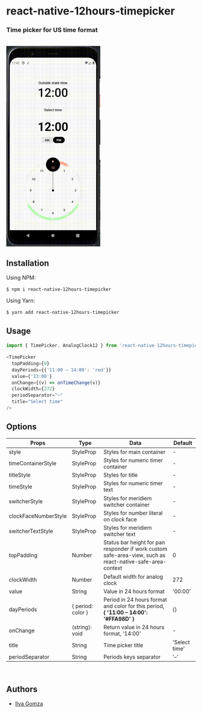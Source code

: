 # react-native-12hours-timepicker

### Time picker for US time format
<br>

<img src="https://github.com/illi-homz/react-native-12hours-timepicker/blob/main/demo/assets/react-native-12hours-timepicker.gif?raw=true" width="250">
<br>

## Installation
Using NPM:
```
$ npm i react-native-12hours-timepicker
```

Using Yarn:
```
$ yarn add react-native-12hours-timepicker
```

## Usage
```javascript
import { TimePicker, AnalogClock12 } from 'react-native-12hours-timepicker'
```


```javascript
<TimePicker
  topPadding={0}
  dayPeriods={{'11:00 – 14:00': 'red'}}
  value={'13:00'}
  onChange={(v) => onTimeChange(v)}
  clockWidth={272}
  periodSeparator="–"
  title="Select time"
/>
```

## Options

| Props | Type | Data | Default |
| --- | --- | --- | --- |
| style | StyleProp | Styles for main container | - |
| timeContainerStyle | StyleProp | Styles for numeric timer container | - |
| titleStyle | StyleProp | Styles for title | - |
| timeStyle | StyleProp | Styles for numeric timer text | - |
| switcherStyle | StyleProp | Styles for meridiem switcher container | - |
| clockFaceNumberStyle | StyleProp | Styles for number literal on clock face | - |
| switcherTextStyle | StyleProp | Styles for meridiem switcher text | - |
| topPadding | Number | Status bar height for pan responder if work custom safe-area-view, such as react-native-safe-area-context | 0 |
| clockWidth | Number | Default width for analog clock | 272 |
| value | String | Value in 24 hours format | '00:00' |
| dayPeriods | { period: color } | Period in 24 hours format and color for this period, **{ '11:00 – 14:00': '#FFA98D' }** | {} |
| onChange | (string): void | Return value in 24 hours format, '14:00' | - |
| title | String | Time picker title | 'Select time' |
| periodSeparator | String | Periods keys separator | '–' |
<br>

## Authors

- [Ilya Gomza](https://github.com/illi-homz/)
